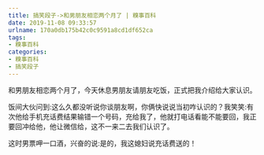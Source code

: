 ```yaml
---
title: 搞笑段子->和男朋友相恋两个月了 | 糗事百科
date: 2019-11-08 09:33:57
urlname: 170a0db175b42c0c9591a8cd1df652ca
tags: 
- 糗事百科
categories:
- 糗事百科
- 搞笑段子
---
```

和男朋友相恋两个月了，今天休息男朋友请朋友吃饭，正式把我介绍给大家认识。

饭间大伙问到:这么久都没听说你谈朋友啊，你俩快说说当初咋认识的？我笑笑:有次他给手机充话费结果输错一个号码，充给我了，他就打电话看能不能要回，我正要回冲给他，他让微信给，这不一来二去我们认识了。

这时男票呷一口酒，兴奋的说:是的，我这媳妇说充话费送的！


